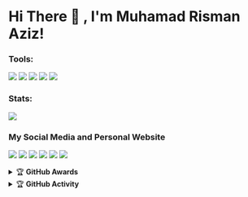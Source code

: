 # Hi There 👋 , I'm Muhamad Risman Aziz!

### Tools:
<p>
    <img src="https://img.shields.io/badge/OS-Linux-blue?&logo=Linux" />
    <img src="https://img.shields.io/badge/OS-Windows-blue?&logo=Windows" />
    <img src="https://img.shields.io/badge/IDE-Xcode-blue?&logo=xcode" />
    <img src="https://img.shields.io/badge/Text%20Editor-Visual%20Studio%20Code-blue?&logo=visual%20studio%20code&logoColor=blue" />
    <img src="https://img.shields.io/badge/Sublime%20Text-gray?&logo=Sublime-Text" />
</p>

### Stats:
<p>
    <img src="https://github-readme-stats.vercel.app/api?username=mrismanaziz&hide=contribs,prs&show_icons=true&hide_border=true&title_color=000" />
</p>

### My Social Media and Personal Website
<p>
    <a href="http://www.mrismanaziz.my.id/" target="blank"><img src="https://img.icons8.com/nolan/96/domain.png" /></a>
    <a href="https://facebook.com/pwn.id" target="blank"><img src="https://img.icons8.com/nolan/96/facebook-new.png" /></a>
    <a href="https://mrismanaziz.medium.com/" target="blank"><img src="https://img.icons8.com/nolan/96/medium-new.png" /></a>
    <a href="https://t.me/mrismanaziz" target="blank"><img src="https://img.icons8.com/nolan/96/telegram-app.png" /></a>
    <a href="https://instagram.com/mrismanaziz_" target="blank"><img src="https://img.icons8.com/nolan/96/instagram-new.png" /></a>
    <a href="https://twitter.com/mrismanaziz" target="blank"><img src="https://img.icons8.com/nolan/96/twitter.png" /></a>
</p>
<details>
    <summary>&#127942 <b>GitHub Awards</b></summary><br/>

![Github Trophy](https://github-profile-trophy.vercel.app/?username=phaticusthiccy)

</details>

<details>
    <summary>&#127942 <b>GitHub Activity</b></summary><br/>

![Metrics](https://metrics.lecoq.io/mrismanaziz?template=classic&repositories.forks=true&languages=1&languages.colors=github&languages.threshold=0%25&config.timezone=Asia%2FJakarta)

</details>
